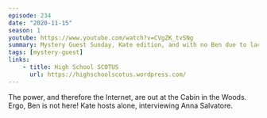 ```yaml
---
episode: 234
date: "2020-11-15"
season: 1
youtube: https://www.youtube.com/watch?v=CVgZK_tvSNg
summary: Mystery Guest Sunday, Kate edition, and with no Ben due to lack of Internet
tags: [mystery-guest]
links:
    - title: High School SCOTUS
      url: https://highschoolscotus.wordpress.com/
---
```

The power, and therefore the Internet, are out at the Cabin in the Woods. Ergo, Ben is not here! Kate hosts alone, interviewing Anna Salvatore.
